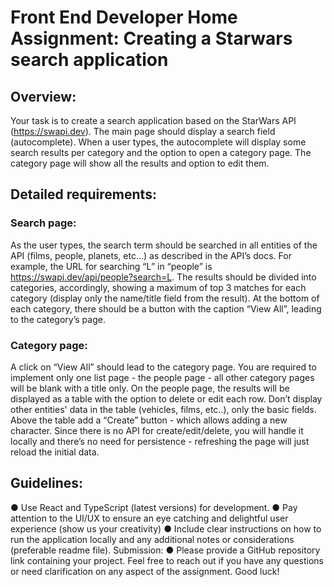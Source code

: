 # Front End Developer Home Assignment: Creating a Starwars search application

## Overview:

Your task is to create a search application based on the StarWars API (https://swapi.dev). The main page should display a
search field (autocomplete). When a user types, the autocomplete will display some search results per category and the
option to open a category page. The category page will show all the results and option to edit them.

## Detailed requirements:

### Search page:

As the user types, the search term should be searched in all entities of the API (films, people, planets, etc...) as described in
the API’s docs. For example, the URL for searching “L” in “people” is https://swapi.dev/api/people?search=L. The results
should be divided into categories, accordingly, showing a maximum of top 3 matches for each category (display only the
name/title field from the result). At the bottom of each category, there should be a button with the caption “View All”, leading
to the category’s page.

### Category page:

A click on “View All” should lead to the category page. You are required to implement only one list page - the people page -
all other category pages will be blank with a title only. On the people page, the results will be displayed as a table with the
option to delete or edit each row. Don’t display other entities' data in the table (vehicles, films, etc..), only the basic fields.
Above the table add a “Create” button - which allows adding a new character. Since there is no API for create/edit/delete,
you will handle it locally and there’s no need for persistence - refreshing the page will just reload the initial data.

## Guidelines:

● Use React and TypeScript (latest versions) for development.
● Pay attention to the UI/UX to ensure an eye catching and delightful user experience (show us your creativity)
● Include clear instructions on how to run the application locally and any additional notes or considerations
(preferable readme file).
Submission:
● Please provide a GitHub repository link containing your project.
Feel free to reach out if you have any questions or need clarification on any aspect of the assignment. Good luck!
